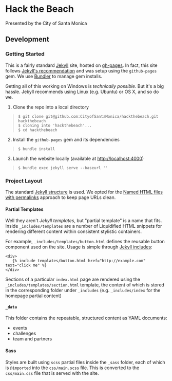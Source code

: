 # Hack the Beach

Presented by the City of Santa Monica

## Development

### Getting Started

This is a fairly standard [Jekyll](http://jekyllrb.com/) site, hosted on [gh-pages](https://pages.github.com/).
In fact, this site follows [Jekyll's recommendation](http://jekyllrb.com/docs/github-pages/) and was setup using the
`github-pages` gem. We use [Bundler](http://bundler.io/) to manage gem installs.

Getting all of this working on Windows is *technically possible*. But it's a big hassle. Jekyll recommends using
Linux (e.g. Ubuntu) or OS X, and so do we.

  1. Clone the repo into a local directory
  
  > `$ git clone git@github.com:CityofSantaMonica/hackthebeach.git hackthebeach`  
  > `$ cloning into 'hackthebeach'...`  
  > `$ cd hackthebeach`
  
  2. Install the `github-pages` gem and its dependencies
  
  > `$ bundle install`
  
  3. Launch the website locally (available at [http://localhost:4000](http://localhost:4000))
  
  > `$ bundle exec jekyll serve --baseurl ''`

### Project Layout

The standard [Jekyll structure](http://jekyllrb.com/docs/structure/) is used. We opted for the
[Named HTML files with permalinks](http://jekyllrb.com/docs/pages/#named-html-files)
approach to keep page URLs clean.

#### Partial Templates

Well they aren't *Jekyll templates*, but "partial template" is a name that fits. Inside `_includes/templates` are a
number of Liquidified HTML snippets for rendering different content within consistent stylistic containers.

For example, `_includes/templates/button.html` defines the reusable button component used on the site. Usage is simple through
[Jekyll includes](http://jekyllrb.com/docs/templates/#includes):

    <div>
       {% include templates/button.html href="http://example.com" text="click me" %}
    </div>

Sections of a particular `index.html` page are rendered using the `_includes/templates/section.html` template, the content
of which is stored in the corresponding folder under `_includes` (e.g. `_includes/index` for the homepage partial content)

#### `_data`

This folder contains the repeatable, structured content as YAML documents:
  - events
  - challenges
  - team and partners
  
#### Sass

Styles are built using `scss` partial files inside the `_sass` folder, each of which is `@imported` into the
`css/main.scss` file. This is converted to the `css/main.css` file that is served with the site.